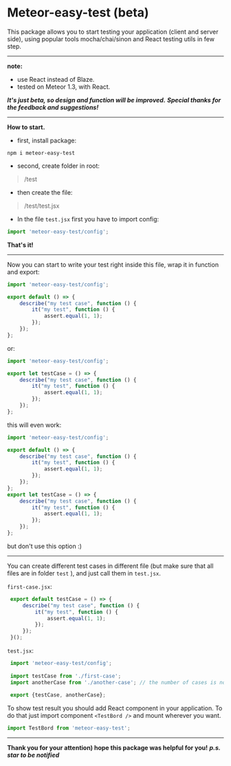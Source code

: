 # Meteor-easy-test (beta)

This package allows you to start testing your application (client and server side), using popular tools mocha/chai/sinon and React testing utils in few step.

----------
**note:**
- use React instead of Blaze.
- tested on  Meteor 1.3, with React.

***It's just beta, so design and function will be improved.*** 
***Special thanks for the feedback and suggestions!***

----------
**How to start.**

 - first, install package:

~~~shell
npm i meteor-easy-test
~~~

 - second, create folder in root:

> /test

 - then create the file:

> /test/test.jsx

 - In the file `test.jsx` first you have to import config:

~~~js
import 'meteor-easy-test/config';
~~~



**That's it!**

----------
 Now you can start to write your test right inside this file, wrap it in function and export:
~~~js
import 'meteor-easy-test/config';

export default () => {
    describe("my test case", function () {
        it("my test", function () {
            assert.equal(1, 1);
        });
    });
};
~~~

or:
~~~js
import 'meteor-easy-test/config';

export let testCase = () => {
    describe("my test case", function () {
        it("my test", function () {
            assert.equal(1, 1);
        });
    });
};
~~~

this will even work:

~~~js
import 'meteor-easy-test/config';

export default () => {
    describe("my test case", function () {
        it("my test", function () {
            assert.equal(1, 1);
        });
    });
};
export let testCase = () => {
    describe("my test case", function () {
        it("my test", function () {
            assert.equal(1, 1);
        });
    });
};
~~~
but don't use this option :)


----------


You can create different test cases in different file (but make sure that all files are in folder `test` ), and just call them in `test.jsx`.
 
`first-case.jsx`:
~~~js
 export default testCase = () => {
     describe("my test case", function () {
         it("my test", function () {
             assert.equal(1, 1);
         });
     });
 }();
~~~
 
`test.jsx`:
~~~js
 import 'meteor-easy-test/config';
 
 import testCase from './first-case';
 import anotherCase from './another-case'; // the number of cases is not limited
 
 export {testCase, anotherCase};
~~~


To show test result you should add React component in your application. To do that just import component `<TestBord />` and mount wherever you want.
~~~js
import TestBord from 'meteor-easy-test';
~~~


----------
**Thank you for your attention) hope this package was helpful for you!**
***p.s. star to be notified***